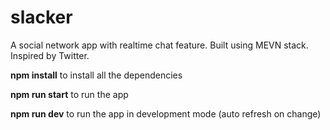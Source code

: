 # slacker

A social network app with realtime chat feature. Built using MEVN stack. Inspired by Twitter.

<b>npm install</b>
to install all the dependencies

<b>npm run start</b>
to run the app

<b>npm run dev</b>
to run the app in development mode (auto refresh on change)
